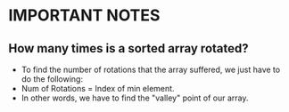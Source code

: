 # IMPORTANT NOTES

## How many times is a sorted array rotated?
* To find the number of rotations that the array suffered, we just have to do the following:
* Num of Rotations = Index of min element.
* In other words, we have to find the "valley" point of our array.
